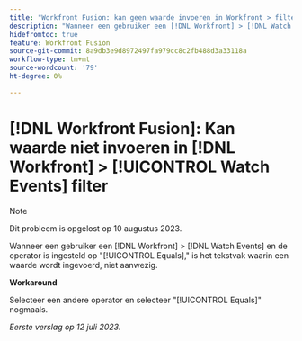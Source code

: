 ```yaml
---
title: "Workfront Fusion: kan geen waarde invoeren in Workfront > filter voor controlegebeurtenissen"
description: "Wanneer een gebruiker een [!DNL Workfront] > [!DNL Watch Events] en de operator is ingesteld op [!UICONTROL Equals]is het tekstvak waarin een waarde moet worden ingevoerd, niet aanwezig."
hidefromtoc: true
feature: Workfront Fusion
source-git-commit: 8a9db3e9d8972497fa979cc8c2fb488d3a33118a
workflow-type: tm+mt
source-wordcount: '79'
ht-degree: 0%

---
```



# [!DNL Workfront Fusion]: Kan waarde niet invoeren in [!DNL Workfront] > [!UICONTROL Watch Events] filter

>[!NOTE]
>
>Dit probleem is opgelost op 10 augustus 2023.

Wanneer een gebruiker een [!DNL Workfront] > [!DNL Watch Events] en de operator is ingesteld op &quot;[!UICONTROL Equals],&quot; is het tekstvak waarin een waarde wordt ingevoerd, niet aanwezig.

**Workaround**

Selecteer een andere operator en selecteer &quot;[!UICONTROL Equals]&quot; nogmaals.

_Eerste verslag op 12 juli 2023._
